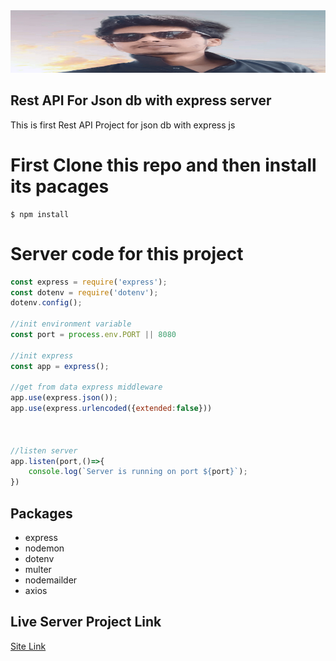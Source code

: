 <img style="height:100px;width:100%" src="./public/images/dev_shajib.png">

## Rest API For Json db with express server

This is first Rest API Project for json db with express js

# First Clone this repo and then install its pacages

```console
$ npm install
```

# Server code for this project

```js
const express = require('express');
const dotenv = require('dotenv');
dotenv.config();

//init environment variable
const port = process.env.PORT || 8080

//init express
const app = express();

//get from data express middleware
app.use(express.json());
app.use(express.urlencoded({extended:false}))



//listen server
app.listen(port,()=>{
    console.log(`Server is running on port ${port}`);
})
```

## Packages

* express
* nodemon
* dotenv
* multer
* nodemailder
* axios

## Live Server Project Link

[Site Link](http://localhost:5050/student)
